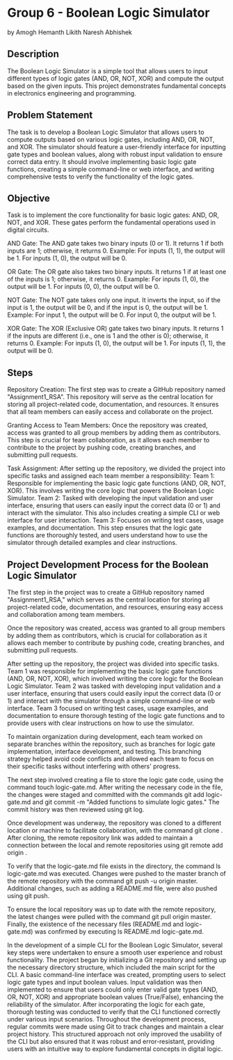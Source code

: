 # Group 6 - Boolean Logic Simulator
by Amogh Hemanth Likith Naresh Abhishek

## Description
The Boolean Logic Simulator is a simple tool that allows users to input different types of logic gates (AND, OR, NOT, XOR) and compute the output based on the given inputs. This project demonstrates fundamental concepts in electronics engineering and programming.

## Problem Statement
The task is to develop a Boolean Logic Simulator that allows users to compute outputs based on various logic gates, including AND, OR, NOT, and XOR. The simulator should feature a user-friendly interface for inputting gate types and boolean values, along with robust input validation to ensure correct data entry. It should involve implementing basic logic gate functions, creating a simple command-line or web interface, and writing comprehensive tests to verify the functionality of the logic gates. 

## Objective
Task is to implement the core functionality for basic logic gates: AND, OR, NOT, and XOR. These gates perform the fundamental operations used in digital circuits.

AND Gate:
The AND gate takes two binary inputs (0 or 1). It returns 1 if both inputs are 1; otherwise, it returns 0.
Example: For inputs (1, 1), the output will be 1. For inputs (1, 0), the output will be 0.

OR Gate:
The OR gate also takes two binary inputs. It returns 1 if at least one of the inputs is 1; otherwise, it returns 0.
Example: For inputs (1, 0), the output will be 1. For inputs (0, 0), the output will be 0.

NOT Gate:
The NOT gate takes only one input. It inverts the input, so if the input is 1, the output will be 0, and if the input is 0, the output will be 1.
Example: For input 1, the output will be 0. For input 0, the output will be 1.

XOR Gate:
The XOR (Exclusive OR) gate takes two binary inputs. It returns 1 if the inputs are different (i.e., one is 1 and the other is 0); otherwise, it returns 0.
Example: For inputs (1, 0), the output will be 1. For inputs (1, 1), the output will be 0.

## Steps
Repository Creation:
The first step was to create a GitHub repository named "Assignment1_RSA". This repository will serve as the central location for storing all project-related code, documentation, and resources. It ensures that all team members can easily access and collaborate on the project.

Granting Access to Team Members:
Once the repository was created, access was granted to all group members by adding them as contributors. This step is crucial for team collaboration, as it allows each member to contribute to the project by pushing code, creating branches, and submitting pull requests.

Task Assignment:
After setting up the repository, we divided the project into specific tasks and assigned each team member a responsibility:
Team 1: Responsible for implementing the basic logic gate functions (AND, OR, NOT, XOR). This involves writing the core logic that powers the Boolean Logic Simulator.
Team 2: Tasked with developing the input validation and user interface, ensuring that users can easily input the correct data (0 or 1) and interact with the simulator. This also includes creating a simple CLI or web interface for user interaction.
Team 3: Focuses on writing test cases, usage examples, and documentation. This step ensures that the logic gate functions are thoroughly tested, and users understand how to use the simulator through detailed examples and clear instructions.

## Project Development Process for the Boolean Logic Simulator
The first step in the project was to create a GitHub repository named "Assignment1_RSA," which serves as the central location for storing all project-related code, documentation, and resources, ensuring easy access and collaboration among team members.

Once the repository was created, access was granted to all group members by adding them as contributors, which is crucial for collaboration as it allows each member to contribute by pushing code, creating branches, and submitting pull requests.

After setting up the repository, the project was divided into specific tasks. Team 1 was responsible for implementing the basic logic gate functions (AND, OR, NOT, XOR), which involved writing the core logic for the Boolean Logic Simulator. Team 2 was tasked with developing input validation and a user interface, ensuring that users could easily input the correct data (0 or 1) and interact with the simulator through a simple command-line or web interface. Team 3 focused on writing test cases, usage examples, and documentation to ensure thorough testing of the logic gate functions and to provide users with clear instructions on how to use the simulator.

To maintain organization during development, each team worked on separate branches within the repository, such as branches for logic gate implementation, interface development, and testing. This branching strategy helped avoid code conflicts and allowed each team to focus on their specific tasks without interfering with others' progress.

The next step involved creating a file to store the logic gate code, using the command touch logic-gate.md. After writing the necessary code in the file, the changes were staged and committed with the commands git add logic-gate.md and git commit -m "Added functions to simulate logic gates." The commit history was then reviewed using git log.

Once development was underway, the repository was cloned to a different location or machine to facilitate collaboration, with the command git clone <repository-link>. After cloning, the remote repository link was added to maintain a connection between the local and remote repositories using git remote add origin <link>.

To verify that the logic-gate.md file exists in the directory, the command ls logic-gate.md was executed. Changes were pushed to the master branch of the remote repository with the command git push -u origin master. Additional changes, such as adding a README.md file, were also pushed using git push.

To ensure the local repository was up to date with the remote repository, the latest changes were pulled with the command git pull origin master. Finally, the existence of the necessary files (README.md and logic-gate.md) was confirmed by executing ls README.md logic-gate.md.

In the development of a simple CLI for the Boolean Logic Simulator, several key steps were undertaken to ensure a smooth user experience and robust functionality. The project began by initializing a Git repository and setting up the necessary directory structure, which included the main script for the CLI. A basic command-line interface was created, prompting users to select logic gate types and input boolean values. Input validation was then implemented to ensure that users could only enter valid gate types (AND, OR, NOT, XOR) and appropriate boolean values (True/False), enhancing the reliability of the simulator. After incorporating the logic for each gate, thorough testing was conducted to verify that the CLI functioned correctly under various input scenarios. Throughout the development process, regular commits were made using Git to track changes and maintain a clear project history. This structured approach not only improved the usability of the CLI but also ensured that it was robust and error-resistant, providing users with an intuitive way to explore fundamental concepts in digital logic.


